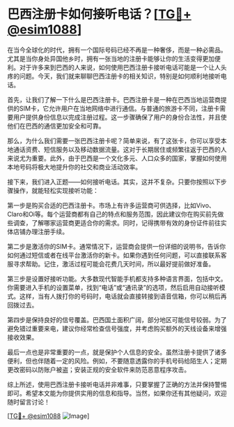 # 巴西注册卡如何接听电话？[[TG💪+ @esim1088](https://t.me/s/esim1088)]

在当今全球化的时代，拥有一个国际号码已经不再是一种奢侈，而是一种必需品。尤其是当你身处异国他乡时，拥有一张当地的注册卡能够让你的生活变得更加便利。对于许多来到巴西的人来说，如何使用巴西注册卡接听电话可能是一个让人头疼的问题。今天，我们就来聊聊巴西注册卡的相关知识，特别是如何顺利地接听电话。

首先，让我们了解一下什么是巴西注册卡。巴西注册卡是一种在巴西当地运营商提供的SIM卡，它允许用户在当地网络中进行通信。与普通的旅游卡不同，注册卡需要用户提供身份信息以完成注册过程。这一步骤确保了用户的身份合法性，并且使他们在巴西的通信更加安全和可靠。

那么，为什么我们需要一张巴西注册卡呢？简单来说，有了这张卡，你可以享受本地通话资费、短信服务以及移动数据流量。这对于长期居住或频繁往返于巴西的人来说尤为重要。此外，由于巴西是一个文化多元、人口众多的国家，掌握如何使用本地号码将极大地提升你的社交和商业活动效率。

接下来，我们进入正题——如何接听电话。其实，这并不复杂。只要你按照以下步骤操作，就能轻松实现接听功能：

第一步是购买合适的巴西注册卡。市场上有许多运营商可供选择，比如Vivo、Claro和Oi等。每个运营商都有自己的特点和服务范围，因此建议你在购买前先做些调查，了解哪家运营商更适合你的需求。同时，记得携带有效的身份证件前往实体店铺办理注册手续。

第二步是激活你的SIM卡。通常情况下，运营商会提供一份详细的说明书，告诉你如何通过短信或者在线平台激活你的新卡。如果你遇到任何问题，可以直接联系客服寻求帮助。记住，激活过程可能会花费几天时间，所以最好提前做好准备。

第三步是设置好接听功能。大多数现代智能手机都支持多种语言界面，包括中文。你需要进入手机的设置菜单，找到“电话”或“通讯录”的选项，然后启用自动接听模式。这样，当有人拨打你的号码时，电话就会直接转接到语音信箱，你可以稍后再回拨过去。

第四步是保持良好的信号覆盖。巴西国土面积广阔，部分地区可能信号较弱。为了避免错过重要来电，建议你经常检查信号强度，并考虑购买额外的天线设备来增强接收效果。

最后一点也是非常重要的一点，就是保护个人信息的安全。虽然注册卡提供了诸多便利，但也伴随着一定的风险。例如，不要随意透露你的手机号码给陌生人；定期更改密码以防账户被盗；安装正规的安全软件来防范恶意程序攻击。

综上所述，使用巴西注册卡接听电话并非难事，只要掌握了正确的方法并保持警惕即可。希望本文能为你提供实用的信息和指导。当然，如果你还有其他疑问，欢迎随时留言讨论！

[[TG💪+ @esim1088](https://t.me/s/esim1088) ![Image](https://i.postimg.cc/4NQfJmqS/Snipaste-2025-05-13-00-14-12.png)]